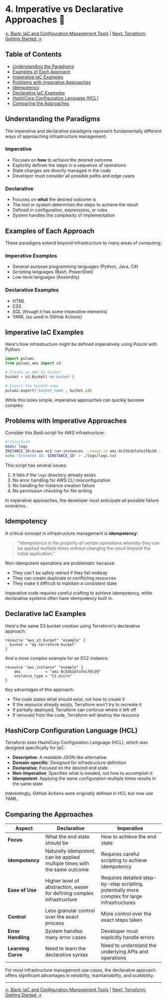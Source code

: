 # 4. Imperative vs Declarative Approaches 🔄

[<- Back: IaC and Configuration Management Tools](./03-iac-configuration-management-tools.md) | [Next: Terraform: Getting Started ->](./05-terraform-get-started.md)

## Table of Contents

- [Understanding the Paradigms](#understanding-the-paradigms)
- [Examples of Each Approach](#examples-of-each-approach)
- [Imperative IaC Examples](#imperative-iac-examples)
- [Problems with Imperative Approaches](#problems-with-imperative-approaches)
- [Idempotency](#idempotency)
- [Declarative IaC Examples](#declarative-iac-examples)
- [HashiCorp Configuration Language (HCL)](#hashicorp-configuration-language-hcl)
- [Comparing the Approaches](#comparing-the-approaches)

## Understanding the Paradigms

The imperative and declarative paradigms represent fundamentally different ways of approaching infrastructure management:

### Imperative

- Focuses on **how** to achieve the desired outcome
- Explicitly defines the steps in a sequence of operations
- State changes are directly managed in the code
- Developer must consider all possible paths and edge cases

### Declarative

- Focuses on **what** the desired outcome is
- The tool or system determines the steps to achieve the result
- Defined in configuration, expressions, or rules
- System handles the complexity of implementation

## Examples of Each Approach

These paradigms extend beyond infrastructure to many areas of computing:

### Imperative Examples

- General-purpose programming languages (Python, Java, C#)
- Scripting languages (Bash, PowerShell)
- Low-level languages (Assembly)

### Declarative Examples

- HTML
- CSS
- SQL (though it has some imperative elements)
- YAML (as used in GitHub Actions)

## Imperative IaC Examples

Here's how infrastructure might be defined imperatively using Pulumi with Python:

```python
import pulumi
from pulumi_aws import s3

# Create an AWS S3 bucket
bucket = s3.Bucket('my-bucket')

# Export the bucket name
pulumi.export('bucket_name', bucket.id)
```

While this looks simple, imperative approaches can quickly become complex.

## Problems with Imperative Approaches

Consider this Bash script for AWS infrastructure:

```bash
#!/bin/bash
mkdir logs
INSTANCE_ID=$(aws ec2 run-instances --image-id ami-0c55b1bfafe1f0c59 --instance-type t2.micro --query 'Instances[0].InstanceId' --output text)
echo "Instance ID: $INSTANCE_ID" > ./logs/logs.txt
```

This script has several issues:
1. It fails if the `logs` directory already exists
2. No error handling for AWS CLI misconfiguration
3. No handling for instance creation failure
4. No permission checking for file writing

In imperative approaches, the developer must anticipate all possible failure scenarios.

## Idempotency

A critical concept in infrastructure management is **idempotency**:

> "Idempotence is the property of certain operations whereby they can be applied multiple times without changing the result beyond the initial application."

Non-idempotent operations are problematic because:
- They can't be safely retried if they fail midway
- They can create duplicate or conflicting resources
- They make it difficult to maintain a consistent state

Imperative code requires careful crafting to achieve idempotency, while declarative systems often have idempotency built in.

## Declarative IaC Examples

Here's the same S3 bucket creation using Terraform's declarative approach:

```hcl
resource "aws_s3_bucket" "example" {
  bucket = "my-terraform-bucket"
}
```

And a more complex example for an EC2 instance:

```hcl
resource "aws_instance" "example" {
    ami           = "ami-0c55b1bfafe1f0c59"
    instance_type = "t2.micro"
}
```

Key advantages of this approach:
- The code states what should exist, not how to create it
- If the resource already exists, Terraform won't try to recreate it
- If partially deployed, Terraform can continue where it left off
- If removed from the code, Terraform will destroy the resource

## HashiCorp Configuration Language (HCL)

Terraform uses HashiCorp Configuration Language (HCL), which was designed specifically for IaC:

- **Descriptive**: A readable JSON-like alternative
- **Domain-specific**: Designed for infrastructure definition
- **Declarative**: Focused on the desired end state
- **Non-Imperative**: Specifies what is needed, not how to accomplish it
- **Idempotent**: Applying the same configuration multiple times results in the same state

Interestingly, GitHub Actions were originally defined in HCL but now use YAML.

## Comparing the Approaches

| Aspect | Declarative | Imperative |
|--------|-------------|------------|
| **Focus** | What the end state should be | How to achieve the end state |
| **Idempotency** | Naturally idempotent, can be applied multiple times with the same outcome | Requires careful scripting to achieve idempotency |
| **Ease of Use** | Higher level of abstraction, easier for defining complex infrastructure | Requires detailed step-by-step scripting, potentially more complex for large infrastructures |
| **Control** | Less granular control over the exact process | More control over the exact steps taken |
| **Error Handling** | System handles many error cases | Developer must explicitly handle errors |
| **Learning Curve** | Need to learn the declarative syntax | Need to understand the underlying APIs and operations |

For most infrastructure management use cases, the declarative approach offers significant advantages in reliability, maintainability, and scalability.

---

[<- Back: IaC and Configuration Management Tools](./03-iac-configuration-management-tools.md) | [Next: Terraform: Getting Started ->](./05-terraform-get-started.md)